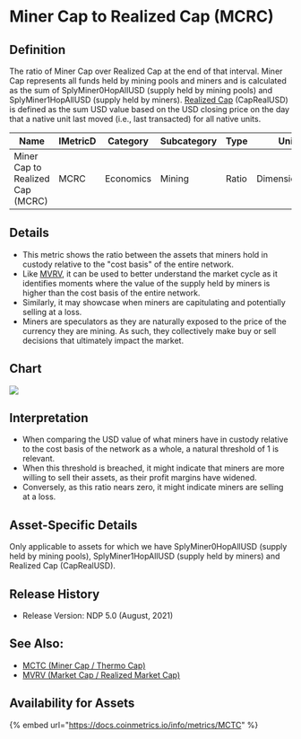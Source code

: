 # Miner Cap to Realized Cap (MCRC)

## Definition

The ratio of Miner Cap over Realized Cap at the end of that interval. Miner Cap represents all funds held by mining pools and miners and is calculated as the sum of SplyMiner0HopAllUSD (supply held by mining pools) and SplyMiner1HopAllUSD (supply held by miners). [Realized Cap](../market/caprealusd.md) (CapRealUSD) is defined as the sum USD value based on the USD closing price on the day that a native unit last moved (i.e., last transacted) for all native units.

| Name                             | IMetricD | Category  | Subcategory | Type  | Unit          | Interval |
| -------------------------------- | -------- | --------- | ----------- | ----- | ------------- | -------- |
| Miner Cap to Realized Cap (MCRC) | MCRC     | Economics | Mining      | Ratio | Dimensionless | 1 day    |

## Details

* This metric shows the ratio between the assets that miners hold in custody relative to the "cost basis" of the entire network.
* Like [MVRV](../market/capmvrvcur.md), it can be used to better understand the market cycle as it identifies moments where the value of the supply held by miners is higher than the cost basis of the entire network.
* Similarly, it may showcase when miners are capitulating and potentially selling at a loss.
* Miners are speculators as they are naturally exposed to the price of the currency they are mining. As such, they collectively make buy or sell decisions that ultimately impact the market.

## Chart

![](../../.gitbook/assets/MCRC\(1\).png)

## Interpretation

* When comparing the USD value of what miners have in custody relative to the cost basis of the network as a whole, a natural threshold of 1 is relevant.
* When this threshold is breached, it might indicate that miners are more willing to sell their assets, as their profit margins have widened.&#x20;
* Conversely, as this ratio nears zero, it might indicate miners are selling at a loss.

## Asset-Specific Details

Only applicable to assets for which we have SplyMiner0HopAllUSD (supply held by mining pools), SplyMiner1HopAllUSD (supply held by miners) and Realized Cap (CapRealUSD).

## Release History

* Release Version: NDP 5.0 (August, 2021)

## See Also:

* [MCTC (Miner Cap / Thermo Cap)](mctc.md)
* [MVRV (Market Cap / Realized Market Cap)](../market/capmvrvcur.md)

## Availability for Assets

{% embed url="https://docs.coinmetrics.io/info/metrics/MCTC" %}

